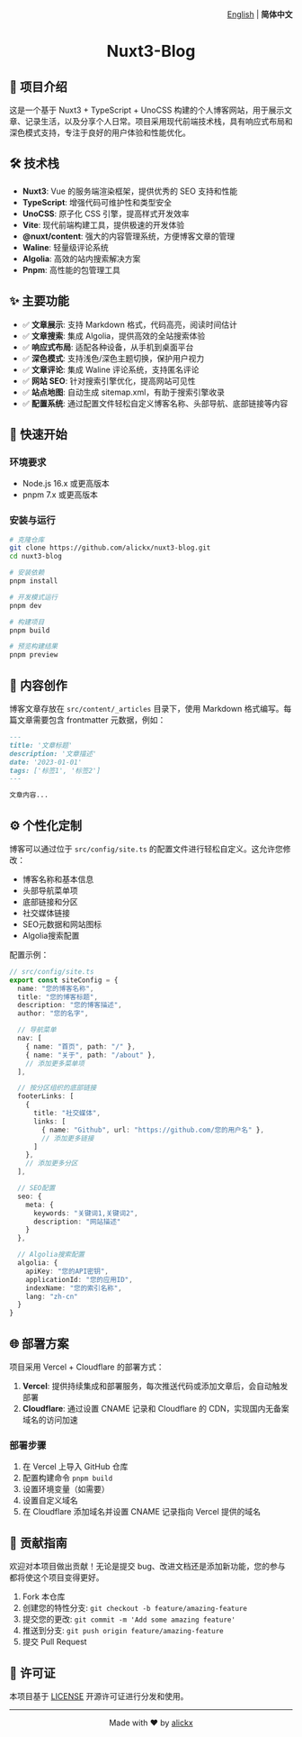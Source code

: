 <div align="right">
  <a href="README.md">English</a> | <strong>简体中文</strong>
</div>

<h1 align="center">Nuxt3-Blog</h1>

## 📖 项目介绍

这是一个基于 Nuxt3 + TypeScript + UnoCSS 构建的个人博客网站，用于展示文章、记录生活，以及分享个人日常。项目采用现代前端技术栈，具有响应式布局和深色模式支持，专注于良好的用户体验和性能优化。

## 🛠️ 技术栈

- **Nuxt3**: Vue 的服务端渲染框架，提供优秀的 SEO 支持和性能
- **TypeScript**: 增强代码可维护性和类型安全
- **UnoCSS**: 原子化 CSS 引擎，提高样式开发效率
- **Vite**: 现代前端构建工具，提供极速的开发体验
- **@nuxt/content**: 强大的内容管理系统，方便博客文章的管理
- **Waline**: 轻量级评论系统
- **Algolia**: 高效的站内搜索解决方案
- **Pnpm**: 高性能的包管理工具

## ✨ 主要功能

- ✅ **文章展示**: 支持 Markdown 格式，代码高亮，阅读时间估计
- ✅ **文章搜索**: 集成 Algolia，提供高效的全站搜索体验
- ✅ **响应式布局**: 适配各种设备，从手机到桌面平台
- ✅ **深色模式**: 支持浅色/深色主题切换，保护用户视力
- ✅ **文章评论**: 集成 Waline 评论系统，支持匿名评论
- ✅ **网站 SEO**: 针对搜索引擎优化，提高网站可见性
- ✅ **站点地图**: 自动生成 sitemap.xml，有助于搜索引擎收录
- ✅ **配置系统**: 通过配置文件轻松自定义博客名称、头部导航、底部链接等内容

## 🚀 快速开始

### 环境要求

- Node.js 16.x 或更高版本
- pnpm 7.x 或更高版本

### 安装与运行

```bash
# 克隆仓库
git clone https://github.com/alickx/nuxt3-blog.git
cd nuxt3-blog

# 安装依赖
pnpm install

# 开发模式运行
pnpm dev

# 构建项目
pnpm build

# 预览构建结果
pnpm preview
```

## 📝 内容创作

博客文章存放在 `src/content/_articles` 目录下，使用 Markdown 格式编写。每篇文章需要包含 frontmatter 元数据，例如：

```markdown
---
title: '文章标题'
description: '文章描述'
date: '2023-01-01'
tags: ['标签1', '标签2']
---

文章内容...
```

## ⚙️ 个性化定制

博客可以通过位于 `src/config/site.ts` 的配置文件进行轻松自定义。这允许您修改：

- 博客名称和基本信息
- 头部导航菜单项
- 底部链接和分区
- 社交媒体链接
- SEO元数据和网站图标
- Algolia搜索配置

配置示例：

```typescript
// src/config/site.ts
export const siteConfig = {
  name: "您的博客名称",
  title: "您的博客标题",
  description: "您的博客描述",
  author: "您的名字",

  // 导航菜单
  nav: [
    { name: "首页", path: "/" },
    { name: "关于", path: "/about" },
    // 添加更多菜单项
  ],

  // 按分区组织的底部链接
  footerLinks: [
    {
      title: "社交媒体",
      links: [
        { name: "Github", url: "https://github.com/您的用户名" },
        // 添加更多链接
      ]
    },
    // 添加更多分区
  ],

  // SEO配置
  seo: {
    meta: {
      keywords: "关键词1,关键词2",
      description: "网站描述"
    }
  },

  // Algolia搜索配置
  algolia: {
    apiKey: "您的API密钥",
    applicationId: "您的应用ID",
    indexName: "您的索引名称",
    lang: "zh-cn"
  }
}
```

## 🌐 部署方案

项目采用 Vercel + Cloudflare 的部署方式：

1. **Vercel**: 提供持续集成和部署服务，每次推送代码或添加文章后，会自动触发部署
2. **Cloudflare**: 通过设置 CNAME 记录和 Cloudflare 的 CDN，实现国内无备案域名的访问加速

### 部署步骤

1. 在 Vercel 上导入 GitHub 仓库
2. 配置构建命令 `pnpm build`
3. 设置环境变量（如需要）
4. 设置自定义域名
5. 在 Cloudflare 添加域名并设置 CNAME 记录指向 Vercel 提供的域名

## 🤝 贡献指南

欢迎对本项目做出贡献！无论是提交 bug、改进文档还是添加新功能，您的参与都将使这个项目变得更好。

1. Fork 本仓库
2. 创建您的特性分支: `git checkout -b feature/amazing-feature`
3. 提交您的更改: `git commit -m 'Add some amazing feature'`
4. 推送到分支: `git push origin feature/amazing-feature`
5. 提交 Pull Request

## 📄 许可证

本项目基于 [LICENSE](LICENSE) 开源许可证进行分发和使用。

---

<p align="center">Made with ❤️ by <a href="https://github.com/alickx">alickx</a></p>
